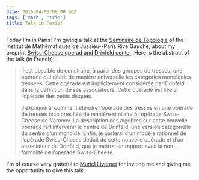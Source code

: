 ```yaml
---
date: 2016-04-05T00:00:00Z
tags: ['math', 'trip']
title: Talk in Paris!
---
```


Today I'm in Paris! I'm giving a talk at the [Séminaire de Topologie](https://www.imj-prg.fr/spip.php?article67) of the Institut de Mathématiques de Jussieu--Paris Rive Gauche, about my preprint [Swiss-Cheese operad and Drinfeld center](http://arxiv.org/abs/1507.06844). Here is the abstract of the talk (in French):

> Il est possible de construire, à partir des groupes de tresses, une opérade qui décrit de manière universelle les catégories monoïdales tressées. Cette opérade est implicitement considérée par Drinfeld dans la définition de ses associateurs. Cette opérade est liée à l’opérade des petits disques.
>
> J’expliquerai comment étendre l’opérade des tresses en une opérade de tresses bicolores liée de manière similaire à l’opérade Swiss-Cheese de Voronov. La description des algèbres sur cette nouvelle opérade fait intervenir le centre de Drinfeld, une version catégorielle du centre d’un monoïde. Enfin, je parlerai d’un modèle rationnel de l’opérade Swiss-Cheese déduit de cette nouvelle opérade et d’un associateur de Drinfeld, que je mettrai en rapport avec la non-formalité de l’opérade Swiss-Cheese.

I'm of course very grateful to [Muriel Livernet](https://webusers.imj-prg.fr/~muriel.livernet/) for inviting me and giving me the opportunity to give this talk.
